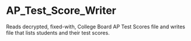 # AP_Test_Score_Writer
Reads decrypted, fixed-with, College Board AP Test Scores file and writes file that lists students and their test scores.
